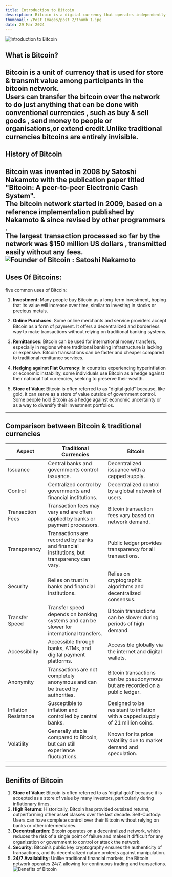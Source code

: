 ```yaml
---
title: Introduction to Bitcoin
description: Bitcoin is a digital currency that operates independently of a central authority, using decentralized technology called blockchain. It allows peer-to-peer transactions without the need for intermediaries like banks.
thumbnail: /Post_Images/post_2/thumb_1.jpg
date: 29 Mar 2024
---
```

![Introduction to Bitcoin](/Post_Images/post_2/thumb2.jpg)
## What is Bitcoin?
Bitcoin is a unit of currency that is used for store & transmit value among participants in the bitcoin network.\
Users can transfer the bitcoin over the network to do just anything that can be done with conventional currencies , such as buy & sell goods , send money to people or organisations,or extend credit.Unlike traditional currencies bitcoins are entirely invisible.
---
## History of Bitcoin
Bitcoin was invented in 2008 by Satoshi Nakamoto with the publication paper titled "Bitcoin: A peer-to-peer Electronic Cash System".\
The bitcoin network started in  2009, based on a reference implementation published by Nakamoto & since revised by other programmers .\
The largest transaction processed so far by the network was $150 million US dollars , transmitted easily without any fees.
![Founder of Bitcoin : Satoshi Nakamoto](/Post_Images/post_2/image_1.jpg)
---
## Uses Of Bitcoins:
 five common uses of Bitcoin:
1. **Investment**: Many people buy Bitcoin as a long-term investment, hoping that its value will increase over time, similar to investing in stocks or precious metals.

2. **Online Purchases**: Some online merchants and service providers accept Bitcoin as a form of payment. It offers a decentralized and borderless way to make transactions without relying on traditional banking systems.

3. **Remittances**: Bitcoin can be used for international money transfers, especially in regions where traditional banking infrastructure is lacking or expensive. Bitcoin transactions can be faster and cheaper compared to traditional remittance services.

4. **Hedging against Fiat Currency**: In countries experiencing hyperinflation or economic instability, some individuals use Bitcoin as a hedge against their national fiat currencies, seeking to preserve their wealth.

5. **Store of Value**: Bitcoin is often referred to as "digital gold" because, like gold, it can serve as a store of value outside of government control. Some people hold Bitcoin as a hedge against economic uncertainty or as a way to diversify their investment portfolios.
---
## Comparison between Bitcoin & traditional currencies 
| Aspect                      | Traditional Currencies                               | Bitcoin                                               |
|-----------------------------|------------------------------------------------------|-------------------------------------------------------|
| Issuance                    | Central banks and governments control issuance.      | Decentralized issuance with a capped supply.          |
| Control                     | Centralized control by governments and financial institutions. | Decentralized control by a global network of users.   |
| Transaction Fees            | Transaction fees may vary and are often applied by banks or payment processors. | Bitcoin transaction fees vary based on network demand. |
| Transparency                | Transactions are recorded by banks and financial institutions, but transparency can vary. | Public ledger provides transparency for all transactions. |
| Security                    | Relies on trust in banks and financial institutions. | Relies on cryptographic algorithms and decentralized consensus. |
| Transfer Speed              | Transfer speed depends on banking systems and can be slower for international transfers. | Bitcoin transactions can be slower during periods of high demand. |
| Accessibility               | Accessible through banks, ATMs, and digital payment platforms. | Accessible globally via the internet and digital wallets. |
| Anonymity                   | Transactions are not completely anonymous and can be traced by authorities. | Bitcoin transactions can be pseudonymous but are recorded on a public ledger. |
| Inflation Resistance        | Susceptible to inflation and controlled by central banks. | Designed to be resistant to inflation with a capped supply of 21 million coins. |
| Volatility                  | Generally stable compared to Bitcoin, but can still experience fluctuations. | Known for its price volatility due to market demand and speculation. |
---
## Benifits of Bitcoin
1. **Store of Value**: Bitcoin is often referred to as ‘digital gold’ because it is accepted as a store of value by many investors, particularly during inflationary times.
2. **High Returns**: Historically, Bitcoin has provided outsized returns, outperforming other asset classes over the last decade.
Self-Custody: Users can have complete control over their Bitcoin without relying on banks or other intermediaries.
3. **Decentralization**: Bitcoin operates on a decentralized network, which reduces the risk of a single point of failure and makes it difficult for any organization or government to control or attack the network.
4. **Security**: Bitcoin’s public key cryptography ensures the authenticity of transactions, and its decentralized nature protects against manipulation.
5. **24/7 Availability**: Unlike traditional financial markets, the Bitcoin network operates 24/7, allowing for continuous trading and transactions.
![Benefits of Bitcoin](/Post_Images/post_2/image_2.jpg)